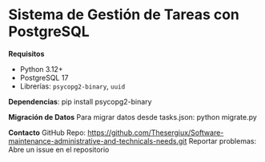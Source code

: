 # Sistema de Gestión de Tareas con PostgreSQL

**Requisitos**
- Python 3.12+
- PostgreSQL 17
- Librerías: `psycopg2-binary`, `uuid`

**Dependencias**:
pip install psycopg2-binary

**Migración de Datos**
Para migrar datos desde tasks.json:
    python migrate.py



**Contacto**
GitHub Repo: https://github.com/Thesergiux/Software-maintenance-administrative-and-technicals-needs.git
Reportar problemas: Abre un issue en el repositorio